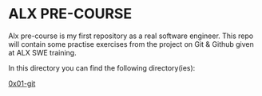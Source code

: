 # ALX PRE-COURSE

Alx pre-course is my first repository as a real software engineer. This repo will contain some practise exercises from the project on Git & Github given at ALX SWE training.

In this directory you can find the following directory(ies):

[0x01-git](https://github.com/ravvvz/alx-pre_course/tree/main/0x01-git)

